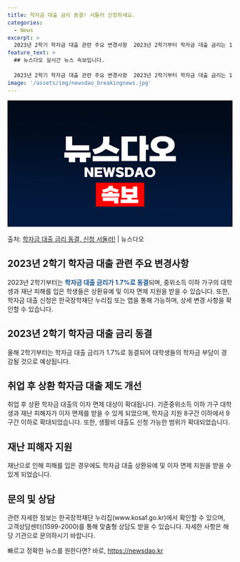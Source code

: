 ```yaml
---
title: 학자금 대출 금리 동결! 서둘러 신청하세요.
categories:
  - News
excerpt: >
  2023년 2학기 학자금 대출 관련 주요 변경사항  2023년 2학기부터 학자금 대출 금리는 1.7%로 동결…
feature_text: >
  ## 뉴스다오 실시간 뉴스 속보입니다.

  2023년 2학기 학자금 대출 관련 주요 변경사항  2023년 2학기부터 학자금 대출 금리는 1.7%로 동결…
image: '/assets/img/newsdao_breakingnews.jpg'
---
```


![뉴스다오 속보](/assets/img/newsdao_breakingnews.jpg)

<p>출처: <a href="https://newsdao.kr/4547" rel="dofollow">학자금 대출 금리 동결, 신청 서둘러!</a> | 뉴스다오</p>

<h2 data-ke-size="size26">2023년 2학기 학자금 대출 관련 주요 변경사항</h2>
2023년 2학기부터는 <b><span style="color: #1a5490;">학자금 대출 금리가 1.7%로 동결</span></b>되며, 중위소득 이하 가구의 대학생과 재난 피해를 입은 학생들은 상환유예 및 이자 면제 지원을 받을 수 있습니다. 또한, 학자금 대출 신청은 한국장학재단 누리집 또는 앱을 통해 가능하며, 상세 변경 사항을 확인할 수 있습니다.

<h2 data-ke-size="size26">2023년 2학기 학자금 대출 금리 동결</h2>
올해 2학기부터는 학자금 대출 금리가 1.7%로 동결되어 대학생들의 학자금 부담이 경감될 것으로 예상됩니다.

<h2 data-ke-size="size26">취업 후 상환 학자금 대출 제도 개선</h2>
취업 후 상환 학자금 대출의 이자 면제 대상이 확대됩니다. 기준중위소득 이하 가구 대학생과 재난 피해자가 이자 면제를 받을 수 있게 되었으며, 학자금 지원 8구간 이하에서 9구간 이하로 확대되었습니다. 또한, 생활비 대출도 신청 가능한 범위가 확대되었습니다.

<h2 data-ke-size="size26">재난 피해자 지원</h2>
재난으로 인해 피해를 입은 경우에도 학자금 대출 상환유예 및 이자 면제 지원을 받을 수 있게 되었습니다.

<h2 data-ke-size="size26">문의 및 상담</h2>
관련 자세한 정보는 한국장학재단 누리집(www.kosaf.go.kr)에서 확인할 수 있으며, 고객상담센터(1599-2000)를 통해 맞춤형 상담도 받을 수 있습니다. 자세한 사항은 해당 기관으로 문의하시기 바랍니다. 

빠르고 정확한 뉴스를 원한다면? 바로, <a href="https://newsdao.kr" rel="dofollow">https://newsdao.kr</a>


    
